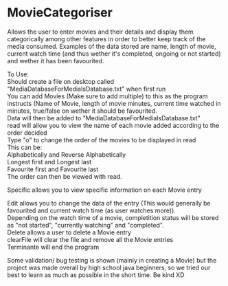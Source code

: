# MovieCategoriser
Allows the user to enter movies and their details and display them categorically among other features in order to better keep track of the media consumed. Examples of the data stored are name, length of movie, current watch time (and thus wether it's completed, ongoing or not started) and wether it has been favourited.
 
 
 To Use:  
  Should create a file on desktop called "MediaDatabaseForMediaIsDatabase.txt" when first run  
  You can add Movies (Make sure to add multiple) to this as the program instructs (Name of Movie, length of movie minutes, current time watched in minutes, true/false on wether it should be   favourited.  
  Data will then be added to "MediaDatabaseForMediaIsDatabase.txt"  
  read will allow you to view the name of each movie added according to the order decided  
  Type "o" to change the order of the movies to be displayed in read  
  This can be:  
  Alphabetically and Reverse Alphabetically  
  Longest first and Longest last  
  Favourite first and Favourite last  
  The order can then be viewed with read.  
  
  Specific allows you to view specific information on each Movie entry  
  
  Edit allows you to change the data of the entry (This would generally be favourited and current watch time (as user watches more)).  
  Depending on the watch time of a movie, completition status will be stored as "not started", "currently watching" and "completed".  
  Delete allows a user to delete a Movie entry  
  clearFile will clear the file and remove all the Movie entries  
  Terminante will end the program  
 
 Some validation/ bug testing is shown (mainly in creating a Movie) but the project was made overall by high school java beginners, so we tried our best to learn as much as possible in the short time. Be kind XD
